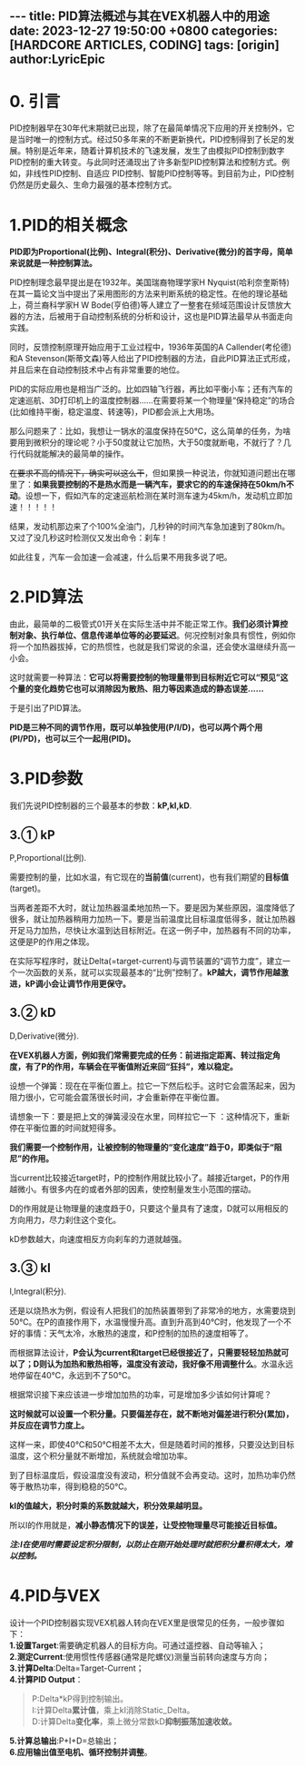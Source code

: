 ﻿﻿---
title: PID算法概述与其在VEX机器人中的用途
date: 2023-12-27 19:50:00 +0800
categories: [HARDCORE ARTICLES, CODING]
tags: [origin]
author:LyricEpic
---

# 0. 引言

PID控制器早在30年代末期就已出现，除了在最简单情况下应用的开关控制外，它是当时唯一的控制方式。经过50多年来的不断更新换代，PID控制得到了长足的发展。特别是近年来，随着计算机技术的飞速发展，发生了由模拟PID控制到数字PID控制的重大转变。与此同时还涌现出了许多新型PID控制算法和控制方式。例如，非线性PID控制、自适应 PID控制、智能PID控制等等。到目前为止，PID控制仍然是历史最久、生命力最强的基本控制方式。

# 1.PID的相关概念

**PID即为Proportional(比例)、Integral(积分)、Derivative(微分)的首字母，简单来说就是一种控制算法。**

PID控制理念最早提出是在1932年。美国瑞裔物理学家H Nyquist(哈利奈奎斯特)在其一篇论文当中提出了采用图形的方法来判断系统的稳定性。在他的理论基础上，荷兰裔科学家H W Bode(亨伯德)等人建立了一整套在频域范围设计反馈放大器的方法，后被用于自动控制系统的分析和设计，这也是PID算法最早从书面走向实践。

同时，反馈控制原理开始应用于工业过程中，1936年英国的A Callender(考伦德)和A Stevenson(斯蒂文森)等人给出了PID控制器的方法，自此PID算法正式形成，并且后来在自动控制技术中占有非常重要的地位。

PID的实际应用也是相当广泛的。比如四轴飞行器，再比如平衡小车；还有汽车的定速巡航、3D打印机上的温度控制器......在需要将某一个物理量“保持稳定”的场合(比如维持平衡，稳定温度、转速等)，PID都会派上大用场。

那么问题来了：比如，我想让一锅水的温度保持在50℃，这么简单的任务，为啥要用到微积分的理论呢？小于50度就让它加热，大于50度就断电，不就行了？几行代码就能解决的最简单的操作。

~~在要求不高的情况下，确实可以这么干~~，但如果换一种说法，你就知道问题出在哪里了：**如果我要控制的不是热水而是一辆汽车，要求它的的车速保持在50km/h不动**。设想一下，假如汽车的定速巡航检测在某时测车速为45km/h，发动机立即加速！！！！！

结果，发动机那边来了个100%全油门，几秒钟的时间汽车急加速到了80km/h。又过了没几秒这时检测仪又发出命令：刹车！

如此往复，汽车一会加速一会减速，什么后果不用我多说了吧。

# 2.PID算法

由此，最简单的二极管式01开关在实际生活中并不能正常工作。**我们必须计算控制对象、执行单位、信息传递单位等的必要延迟**。何况控制对象具有惯性，例如你将一个加热器拔掉，它的热惯性，也就是我们常说的余温，还会使水温继续升高一小会。

这时就需要一种算法：**它可以将需要控制的物理量带到目标附近它可以“预见”这个量的变化趋势它也可以消除因为散热、阻力等因素造成的静态误差......**

于是引出了PID算法。

**PID是三种不同的调节作用，既可以单独使用(P/I/D)，也可以两个两个用(PI/PD)，也可以三个一起用(PID)。**

# 3.PID参数

我们先说PID控制器的三个最基本的参数：**kP,kI,kD**.

## 3.① kP

P,Proportional(比例).

需要控制的量，比如水温，有它现在的**当前值**(current)，也有我们期望的**目标值**(target)。

当两者差距不大时，就让加热器温柔地加热一下。要是因为某些原因，温度降低了很多，就让加热器稍用力加热一下。要是当前温度比目标温度低得多，就让加热器开足马力加热，尽快让水温到达目标附近。在这一例子中，加热器有不同的功率，这便是P的作用之体现。

在实际写程序时，就让Delta(=target-current)与调节装置的“调节力度”，建立一个一次函数的关系，就可以实现最基本的“比例”控制了。**kP越大，调节作用越激进，kP调小会让调节作用更保守。**

## 3.② kD

D,Derivative(微分).

**在VEX机器人方面，例如我们常需要完成的任务：前进指定距离、转过指定角度，有了P的作用，车辆会在平衡值附近来回“狂抖”，难以稳定。**

设想一个弹簧：现在在平衡位置上。拉它一下然后松手。这时它会震荡起来，因为阻力很小，它可能会震荡很长时间，才会重新停在平衡位置。

请想象一下：要是把上文的弹簧浸没在水里，同样拉它一下  ：这种情况下，重新停在平衡位置的时间就短得多。

**我们需要一个控制作用，让被控制的物理量的“变化速度”趋于0，即类似于“阻尼”的作用。**

当current比较接近target时，P的控制作用就比较小了。越接近target，P的作用越微小。有很多内在的或者外部的因素，使控制量发生小范围的摆动。

D的作用就是让物理量的速度趋于0，只要这个量具有了速度，D就可以用相反的方向用力，尽力刹住这个变化。

kD参数越大，向速度相反方向刹车的力道就越强。

## 3.③ kI

I,Integral(积分).

还是以烧热水为例，假设有人把我们的加热装置带到了非常冷的地方，水需要烧到50℃。在P的直接作用下，水温慢慢升高。直到升高到40℃时，他发现了一个不好的事情：天气太冷，水散热的速度，和P控制的加热的速度相等了。

而根据算法设计，**P会认为current和target已经很接近了，只需要轻轻加热就可以了；D则认为加热和散热相等，温度没有波动，我好像不用调整什么**。水温永远地停留在40℃，永远到不了50℃。

根据常识接下来应该进一步增加加热的功率，可是增加多少该如何计算呢？

**这时候就可以设置一个积分量。只要偏差存在，就不断地对偏差进行积分(累加)，并反应在调节力度上。**

这样一来，即使40℃和50℃相差不太大，但是随着时间的推移，只要没达到目标温度，这个积分量就不断增加，系统就会增加功率。

到了目标温度后，假设温度没有波动，积分值就不会再变动。这时，加热功率仍然等于散热功率，得到稳稳的50℃。

**kI的值越大，积分时乘的系数就越大，积分效果越明显。**

所以I的作用就是，**减小静态情况下的误差，让受控物理量尽可能接近目标值。**

***注:I在使用时需要设定积分限制，以防止在刚开始处理时就把积分量积得太大，难以控制。***

# 4.PID与VEX

设计一个PID控制器实现VEX机器人转向在VEX里是很常见的任务，一般步骤如下：    
**1.设置Target**:需要确定机器人的目标方向。可通过遥控器、自动等输入；    
**2.测定Current**:使用惯性传感器(通常是陀螺仪)测量当前转向速度与方向；    
**3.计算Delta**:Delta=Target-Current；    
**4.计算PID Output**：

>P:Delta*kP得到控制输出。    
>I:计算Delta**累计值**，乘上kI消除Static_Delta。    
>D:计算Delta**变化率**，乘上微分常数kD**抑制振荡加速收敛。**   
 
**5.计算总输出**:P+I+D=总输出；    
**6.应用输出值至电机、循环控制并调整**。
